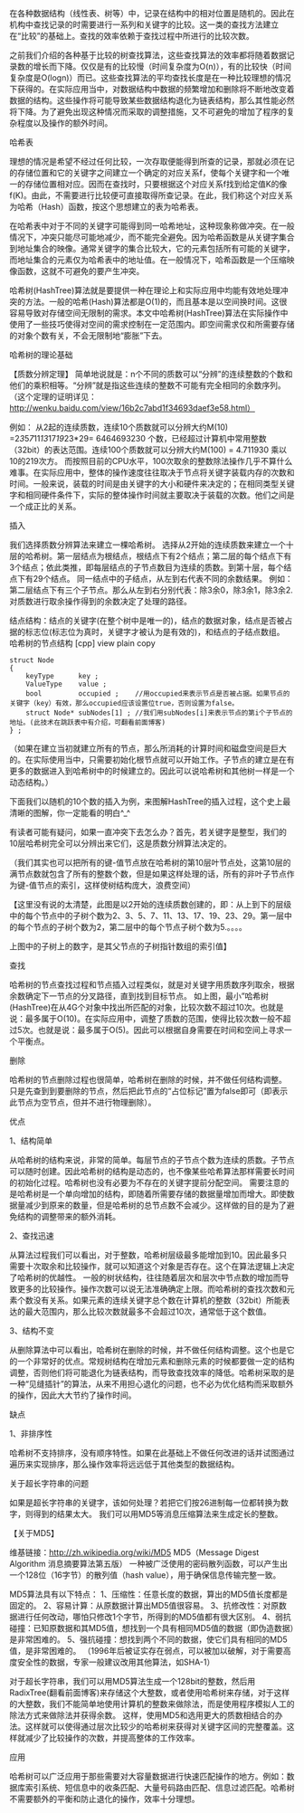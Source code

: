 在各种数据结构（线性表、树等）中，记录在结构中的相对位置是随机的。因此在机构中查找记录的时需要进行一系列和关键字的比较。这一类的查找方法建立在“比较”的基础上。查找的效率依赖于查找过程中所进行的比较次数。

之前我们介绍的各种基于比较的树查找算法，这些查找算法的效率都将随着数据记录数的增长而下降。仅仅是有的比较慢（时间复杂度为O(n)），有的比较快（时间复杂度是O(logn)）而已。这些查找算法的平均查找长度是在一种比较理想的情况下获得的。在实际应用当中，对数据结构中数据的频繁增加和删除将不断地改变着数据的结构。这些操作将可能导致某些数据结构退化为链表结构，那么其性能必然将下降。为了避免出现这种情况而采取的调整措施，又不可避免的增加了程序的复杂程度以及操作的额外时间。



哈希表

理想的情况是希望不经过任何比较，一次存取便能得到所查的记录，那就必须在记的存储位置和它的关键字之间建立一个确定的对应关系f，使每个关键字和一个唯一的存储位置相对应。因而在查找时，只要根据这个对应关系f找到给定值K的像f(K)。由此，不需要进行比较便可直接取得所查记录。在此，我们称这个对应关系为哈希（Hash）函数，按这个思想建立的表为哈希表。

在哈希表中对于不同的关键字可能得到同一哈希地址，这种现象称做冲突。在一般情况下，冲突只能尽可能地减少，而不能完全避免。因为哈希函数是从关键字集合到地址集合的映像。通常关键字的集合比较大，它的元素包括所有可能的关键字，而地址集合的元素仅为哈希表中的地址值。在一般情况下，哈希函数是一个压缩映像函数，这就不可避免的要产生冲突。

哈希树(HashTree)算法就是要提供一种在理论上和实际应用中均能有效地处理冲突的方法。一般的哈希(Hash)算法都是O(1)的，而且基本是以空间换时间。这很容易导致对存储空间无限制的需求。本文中哈希树(HashTree)算法在实际操作中使用了一些技巧使得对空间的需求控制在一定范围内。即空间需求仅和所需要存储的对象个数有关，不会无限制地“膨胀”下去。



哈希树的理论基础

【质数分辨定理】
简单地说就是：n个不同的质数可以“分辨”的连续整数的个数和他们的乘积相等。“分辨”就是指这些连续的整数不可能有完全相同的余数序列。
（这个定理的证明详见：http://wenku.baidu.com/view/16b2c7abd1f34693daef3e58.html）

例如：
从2起的连续质数，连续10个质数就可以分辨大约M(10) =2*3*5*7*11*13*17*19*23*29= 6464693230 个数，已经超过计算机中常用整数（32bit）的表达范围。连续100个质数就可以分辨大约M(100) = 4.711930 乘以10的219次方。
而按照目前的CPU水平，100次取余的整数除法操作几乎不算什么难事。在实际应用中，整体的操作速度往往取决于节点将关键字装载内存的次数和时间。一般来说，装载的时间是由关键字的大小和硬件来决定的；在相同类型关键字和相同硬件条件下，实际的整体操作时间就主要取决于装载的次数。他们之间是一个成正比的关系。



插入


我们选择质数分辨算法来建立一棵哈希树。
选择从2开始的连续质数来建立一个十层的哈希树。第一层结点为根结点，根结点下有2个结点；第二层的每个结点下有3个结点；依此类推，即每层结点的子节点数目为连续的质数。到第十层，每个结点下有29个结点。
同一结点中的子结点，从左到右代表不同的余数结果。
例如：第二层结点下有三个子节点。那么从左到右分别代表：除3余0，除3余1，除3余2.
对质数进行取余操作得到的余数决定了处理的路径。

结点结构：结点的关键字(在整个树中是唯一的)，结点的数据对象，结点是否被占据的标志位(标志位为真时，关键字才被认为是有效的)，和结点的子结点数组。
哈希树的节点结构
[cpp] view plain copy

    struct Node  
    {  
        keyType      key ;  
        ValueType    value ;  
        bool         occupied ;    //用occupied来表示节点是否被占据。如果节点的关键字（key）有效，那么occupied应该设置位true，否则设置为false。  
        struct Node* subNodes[1] ; //我们用subNodes[i]来表示节点的第i个子节点的地址。(此技术在跳跃表中有介绍，可翻看前面博客)  
    } ;  

（如果在建立当初就建立所有的节点，那么所消耗的计算时间和磁盘空间是巨大的。在实际使用当中，只需要初始化根节点就可以开始工作。子节点的建立是在有更多的数据进入到哈希树中的时候建立的。因此可以说哈希树和其他树一样是一个动态结构。）


下面我们以随机的10个数的插入为例，来图解HashTree的插入过程，这个史上最清晰的图解，你一定能看的明白^_^

有读者可能有疑问，如果一直冲突下去怎么办？首先，若关键字是整型，我们的10层哈希树完全可以分辨出来它们，这是质数分辨算法决定的。

（我们其实也可以把所有的键-值节点放在哈希树的第10层叶节点处，这第10层的满节点数就包含了所有的整数个数，但是如果这样处理的话，所有的非叶子节点作为键-值节点的索引，这样使树结构庞大，浪费空间）

【这里没有说的太清楚，此图是以2开始的连续质数创建的，即：从上到下的层级中的每个节点中的子树个数为2、3、5、7、11、13、17、19、23、29。第一层中的每个节点的子树个数为2，第二层中的每个节点子树个数为5.。。。。

上图中的子树上的数字，是其父节点的子树指针数组的索引值】


查找

哈希树的节点查找过程和节点插入过程类似，就是对关键字用质数序列取余，根据余数确定下一节点的分叉路径，直到找到目标节点。
如上图，最小”哈希树(HashTree)在从4G个对象中找出所匹配的对象，比较次数不超过10次。也就是说：最多属于O(10)。在实际应用中，调整了质数的范围，使得比较次数一般不超过5次。也就是说：最多属于O(5)。因此可以根据自身需要在时间和空间上寻求一个平衡点。



删除

哈希树的节点删除过程也很简单，哈希树在删除的时候，并不做任何结构调整。
只是先查到到要删除的节点，然后把此节点的“占位标记”置为false即可（即表示此节点为空节点，但并不进行物理删除）。



优点

1、结构简单

从哈希树的结构来说，非常的简单。每层节点的子节点个数为连续的质数。子节点可以随时创建。因此哈希树的结构是动态的，也不像某些哈希算法那样需要长时间的初始化过程。哈希树也没有必要为不存在的关键字提前分配空间。
需要注意的是哈希树是一个单向增加的结构，即随着所需要存储的数据量增加而增大。即使数据量减少到原来的数量，但是哈希树的总节点数不会减少。这样做的目的是为了避免结构的调整带来的额外消耗。

2、查找迅速

从算法过程我们可以看出，对于整数，哈希树层级最多能增加到10。因此最多只需要十次取余和比较操作，就可以知道这个对象是否存在。这个在算法逻辑上决定了哈希树的优越性。
一般的树状结构，往往随着层次和层次中节点数的增加而导致更多的比较操作。操作次数可以说无法准确确定上限。而哈希树的查找次数和元素个数没有关系。如果元素的连续关键字总个数在计算机的整数（32bit）所能表达的最大范围内，那么比较次数就最多不会超过10次，通常低于这个数值。

3、结构不变

从删除算法中可以看出，哈希树在删除的时候，并不做任何结构调整。这个也是它的一个非常好的优点。常规树结构在增加元素和删除元素的时候都要做一定的结构调整，否则他们将可能退化为链表结构，而导致查找效率的降低。哈希树采取的是一种“见缝插针”的算法，从来不用担心退化的问题，也不必为优化结构而采取额外的操作，因此大大节约了操作时间。


缺点

1、非排序性

哈希树不支持排序，没有顺序特性。如果在此基础上不做任何改进的话并试图通过遍历来实现排序，那么操作效率将远远低于其他类型的数据结构。



关于超长字符串的问题

如果是超长字符串的关键字，该如何处理？若把它们按26进制每一位都转换为数字，则得到的结果太大。
我们可以用MD5等消息压缩算法来生成定长的整数。

【关于MD5】

维基链接：http://zh.wikipedia.org/wiki/MD5
MD5（Message Digest Algorithm 消息摘要算法第五版）
一种被广泛使用的密码散列函数，可以产生出一个128位（16字节）的散列值（hash value），用于确保信息传输完整一致。

MD5算法具有以下特点：
1、压缩性：任意长度的数据，算出的MD5值长度都是固定的。
2、容易计算：从原数据计算出MD5值很容易。
3、抗修改性：对原数据进行任何改动，哪怕只修改1个字节，所得到的MD5值都有很大区别。
4、弱抗碰撞：已知原数据和其MD5值，想找到一个具有相同MD5值的数据（即伪造数据）是非常困难的。
5、强抗碰撞：想找到两个不同的数据，使它们具有相同的MD5值，是非常困难的。
（1996年后被证实存在弱点，可以被加以破解，对于需要高度安全性的数据，专家一般建议改用其他算法，如SHA-1）

对于超长字符串，我们可以用MD5算法生成一个128bit的整数，然后用RadixTree(翻看前面博客)来存储这个大整数，或者使用哈希树来存储，对于这样的大整数，我们不能简单地使用计算机的整数来做除法，而是使用程序模拟人工的除法方式来做除法并获得余数。
这样，使用MD5和选用更大的质数相结合的办法。这样就可以使得通过层次比较少的哈希树来获得对关键字区间的完整覆盖。这样就减少了比较操作的次数，并提高整体的工作效率。



应用


哈希树可以广泛应用于那些需要对大容量数据进行快速匹配操作的地方。例如：数据库索引系统、短信息中的收条匹配、大量号码路由匹配、信息过滤匹配。哈希树不需要额外的平衡和防止退化的操作，效率十分理想。
